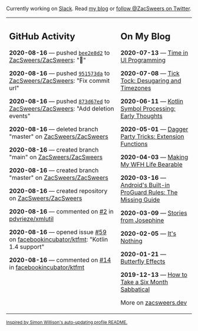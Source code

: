 Currently working on [Slack](https://slack.com/). Read [my blog](https://zacsweers.dev/) or [follow @ZacSweers on Twitter](https://twitter.com/ZacSweers).

<table><tr><td valign="top" width="60%">

## GitHub Activity
<!-- githubActivity starts -->
**2020-08-16** — pushed [`bee2e8d2`](https://github.com/repos/ZacSweers/ZacSweers/commit/bee2e8d240bbbb893d9dd54e2da2ddbfc358f074) to [ZacSweers/ZacSweers](https://api.github.com/repos/ZacSweers/ZacSweers): "🤦‍"

**2020-08-16** — pushed [`951573da`](https://github.com/repos/ZacSweers/ZacSweers/commit/951573dab04e9b293e0e38cb2ca8db4b8a91d39f) to [ZacSweers/ZacSweers](https://api.github.com/repos/ZacSweers/ZacSweers): "Fix commit url"

**2020-08-16** — pushed [`873d67ed`](https://github.com/repos/ZacSweers/ZacSweers/commit/873d67ed11af2b385310685d83239696e1e29b39) to [ZacSweers/ZacSweers](https://api.github.com/repos/ZacSweers/ZacSweers): "Add deletion events"

**2020-08-16** — deleted branch "master" on [ZacSweers/ZacSweers](https://api.github.com/repos/ZacSweers/ZacSweers)

**2020-08-16** — created branch "main" on [ZacSweers/ZacSweers](https://api.github.com/repos/ZacSweers/ZacSweers)

**2020-08-16** — created branch "master" on [ZacSweers/ZacSweers](https://api.github.com/repos/ZacSweers/ZacSweers)

**2020-08-16** — created repository on [ZacSweers/ZacSweers](https://api.github.com/repos/ZacSweers/ZacSweers)

**2020-08-16** — commented on [#2](https://github.com/pdvrieze/xmlutil/issues/2#issuecomment-674557646) in [pdvrieze/xmlutil](https://api.github.com/repos/pdvrieze/xmlutil)

**2020-08-16** — opened issue [#59](https://api.github.com/repos/facebookincubator/ktfmt/issues/59) on [facebookincubator/ktfmt](https://api.github.com/repos/facebookincubator/ktfmt): "Kotlin 1.4 support"

**2020-08-16** — commented on [#14](https://github.com/facebookincubator/ktfmt/issues/14#issuecomment-674487325) in [facebookincubator/ktfmt](https://api.github.com/repos/facebookincubator/ktfmt)
<!-- githubActivity ends -->
</td><td valign="top" width="40%">

## On My Blog
<!-- blog starts -->
**2020-07-13** — [Time in UI Programming](https://www.zacsweers.dev/time-in-ui/)

**2020-07-08** — [Tick Tock: Desugaring and Timezones](https://www.zacsweers.dev/ticktock-desugaring-timezones/)

**2020-06-11** — [Kotlin Symbol Processing: Early Thoughts](https://www.zacsweers.dev/kotlin-symbol-processor-early-thoughts/)

**2020-05-01** — [Dagger Party Tricks: Extension Functions](https://www.zacsweers.dev/dagger-party-tricks-extension-functions/)

**2020-04-03** — [Making My WFH Life Bearable](https://www.zacsweers.dev/making-wfh-life-bearable/)

**2020-03-16** — [Android's Built-in ProGuard Rules: The Missing Guide](https://www.zacsweers.dev/android-proguard-rules/)

**2020-03-09** — [Stories from Josephine](https://www.zacsweers.dev/stories-from-josephine/)

**2020-02-05** — [It's Nothing](https://www.zacsweers.dev/its-nothing/)

**2020-01-21** — [Butterfly Effects](https://www.zacsweers.dev/butterfly-effects/)

**2019-12-13** — [How to Take a Six Month Sabbatical](https://www.zacsweers.dev/how-to-take-a-six-month-sabbatical/)
<!-- blog ends -->
More on [zacsweers.dev](https://zacsweers.dev/)
</td></tr></table>

<sub><a href="https://simonwillison.net/2020/Jul/10/self-updating-profile-readme/">Inspired by Simon Willison's auto-updating profile README.</a></sub>